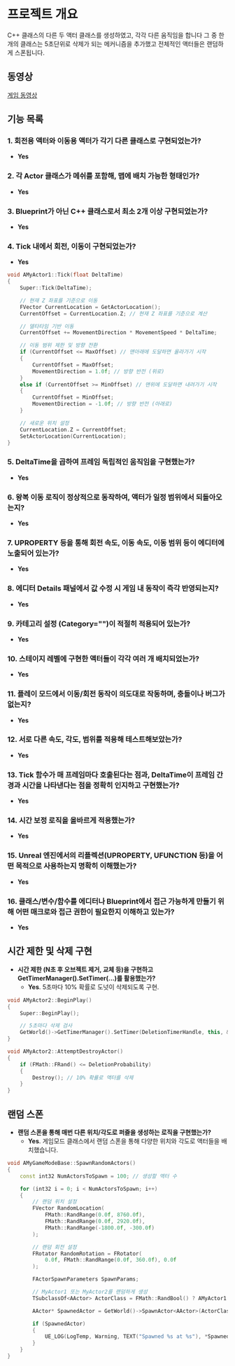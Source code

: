 # 프로젝트 개요

C++ 클래스의 다른 두 액터 클래스를 생성하였고, 각각 다른 움직임을 합니다
그 중 한개의 클래스는 5초단위로 삭제가 되는 메커니즘을 추가했고
전체적인 액터들은 랜덤하게 스폰됩니다.

## 동영상

[게임 동영상](https://youtu.be/XU7uSd683MY)

## 기능 목록

### 1. 회전용 액터와 이동용 액터가 각기 다른 클래스로 구현되었는가?
- **Yes**

### 2. 각 Actor 클래스가 메쉬를 포함해, 맵에 배치 가능한 형태인가?
- **Yes**

### 3. Blueprint가 아닌 C++ 클래스로서 최소 2개 이상 구현되었는가?
- **Yes**

### 4. Tick 내에서 회전, 이동이 구현되었는가?
- **Yes**

```cpp
void AMyActor1::Tick(float DeltaTime)
{
    Super::Tick(DeltaTime);

    // 현재 Z 좌표를 기준으로 이동
    FVector CurrentLocation = GetActorLocation();
    CurrentOffset = CurrentLocation.Z; // 현재 Z 좌표를 기준으로 계산

    // 델타타임 기반 이동
    CurrentOffset += MovementDirection * MovementSpeed * DeltaTime;

    // 이동 범위 제한 및 방향 전환
    if (CurrentOffset <= MaxOffset) // 맨아래에 도달하면 올라가기 시작
    {
        CurrentOffset = MaxOffset;
        MovementDirection = 1.0f; // 방향 반전 (위로)
    }
    else if (CurrentOffset >= MinOffset) // 맨위에 도달하면 내려가기 시작
    {
        CurrentOffset = MinOffset;
        MovementDirection = -1.0f; // 방향 반전 (아래로)
    }

    // 새로운 위치 설정
    CurrentLocation.Z = CurrentOffset;
    SetActorLocation(CurrentLocation);
}
```


### 5. DeltaTime을 곱하여 프레임 독립적인 움직임을 구현했는가?
- **Yes**

### 6. 왕복 이동 로직이 정상적으로 동작하여, 액터가 일정 범위에서 되돌아오는지?
- **Yes**

### 7. UPROPERTY 등을 통해 회전 속도, 이동 속도, 이동 범위 등이 에디터에 노출되어 있는가?
- **Yes**

### 8. 에디터 Details 패널에서 값 수정 시 게임 내 동작이 즉각 반영되는지?
- **Yes**

### 9. 카테고리 설정 (Category="")이 적절히 적용되어 있는가?
- **Yes**

### 10. 스테이지 레벨에 구현한 액터들이 각각 여러 개 배치되었는가?
- **Yes**

### 11. 플레이 모드에서 이동/회전 동작이 의도대로 작동하며, 충돌이나 버그가 없는지?
- **Yes**

### 12. 서로 다른 속도, 각도, 범위를 적용해 테스트해보았는가?
- **Yes**

### 13. Tick 함수가 매 프레임마다 호출된다는 점과, DeltaTime이 프레임 간 경과 시간을 나타낸다는 점을 정확히 인지하고 구현했는가?
- **Yes**

### 14. 시간 보정 로직을 올바르게 적용했는가?
- **Yes**

### 15. Unreal 엔진에서의 리플렉션(UPROPERTY, UFUNCTION 등)을 어떤 목적으로 사용하는지 명확히 이해했는가?
- **Yes**

### 16. 클래스/변수/함수를 에디터나 Blueprint에서 접근 가능하게 만들기 위해 어떤 매크로와 접근 권한이 필요한지 이해하고 있는가?
- **Yes**

## 시간 제한 및 삭제 구현

- **시간 제한 (N초 후 오브젝트 제거, 교체 등)을 구현하고 GetTimerManager().SetTimer(...)를 활용했는가?**
  - **Yes**. 5초마다 10% 확률로 도넛이 삭제되도록 구현.

```cpp
void AMyActor2::BeginPlay()
{
    Super::BeginPlay();

    // 5초마다 삭제 검사
    GetWorld()->GetTimerManager().SetTimer(DeletionTimerHandle, this, &AMyActor2::AttemptDestroyActor, 5.0f, true);
}

void AMyActor2::AttemptDestroyActor()
{
    if (FMath::FRand() <= DeletionProbability)
    {
        Destroy(); // 10% 확률로 액터를 삭제
    }
}
```

## 랜덤 스폰

- **랜덤 스폰을 통해 매번 다른 위치/각도로 퍼즐을 생성하는 로직을 구현했는가?**
  - **Yes**. 게임모드 클래스에서 랜덤 스폰을 통해 다양한 위치와 각도로 액터들을 배치했습니다.

```cpp
void AMyGameModeBase::SpawnRandomActors()
{
    const int32 NumActorsToSpawn = 100; // 생성할 액터 수

    for (int32 i = 0; i < NumActorsToSpawn; i++)
    {
        // 랜덤 위치 설정
        FVector RandomLocation(
            FMath::RandRange(0.0f, 8760.0f),
            FMath::RandRange(0.0f, 2920.0f),
            FMath::RandRange(-1800.0f, -300.0f)
        );

        // 랜덤 회전 설정
        FRotator RandomRotation = FRotator(
            0.0f, FMath::RandRange(0.0f, 360.0f), 0.0f
        );

        FActorSpawnParameters SpawnParams;

        // MyActor1 또는 MyActor2를 랜덤하게 생성
        TSubclassOf<AActor> ActorClass = FMath::RandBool() ? AMyActor1::StaticClass() : AMyActor2::StaticClass();

        AActor* SpawnedActor = GetWorld()->SpawnActor<AActor>(ActorClass, RandomLocation, RandomRotation, SpawnParams);

        if (SpawnedActor)
        {
            UE_LOG(LogTemp, Warning, TEXT("Spawned %s at %s"), *SpawnedActor->GetName(), *RandomLocation.ToString());
        }
    }
}
```
